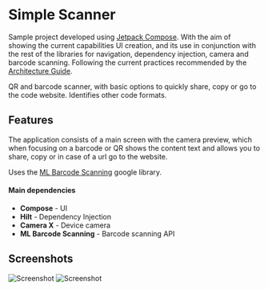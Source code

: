 # Simple Scanner

Sample project developed using [Jetpack Compose](https://developer.android.com/jetpack/compose). With the aim of showing the current capabilities UI creation, and its use in conjunction with the rest of the libraries for navigation, dependency injection, camera and barcode scanning. Following the current practices recommended by the [Architecture Guide](https://developer.android.com/topic/architecture).

QR and barcode scanner, with basic options to quickly share, copy or go to the code website.
Identifies other code formats.

## Features

The application consists of a main screen with the camera preview, which when focusing on a barcode or QR shows the content text and allows you to share, copy or in case of a url go to the website.

Uses the [ML Barcode Scanning](https://developers.google.com/ml-kit/vision/barcode-scanning) google library.

#### Main dependencies
* **Compose** - UI
* **Hilt** - Dependency Injection
* **Camera X** - Device camera
* **ML Barcode Scanning** - Barcode scanning API


## Screenshots

<img src="https://drive.google.com/uc?id=1s3lqk9hRv2yO_gpBEgiypTLt_hpUVVSJ" alt="Screenshot">
<img src="https://drive.google.com/uc?id=1LiNa40gQSendmTUVme53vrvS1eRlAUG-" alt="Screenshot">